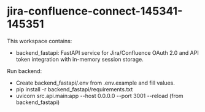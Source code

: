 # jira-confluence-connect-145341-145351

This workspace contains:
- backend_fastapi: FastAPI service for Jira/Confluence OAuth 2.0 and API token integration with in-memory session storage.

Run backend:
- Create backend_fastapi/.env from .env.example and fill values.
- pip install -r backend_fastapi/requirements.txt
- uvicorn src.api.main:app --host 0.0.0.0 --port 3001 --reload (from backend_fastapi)
